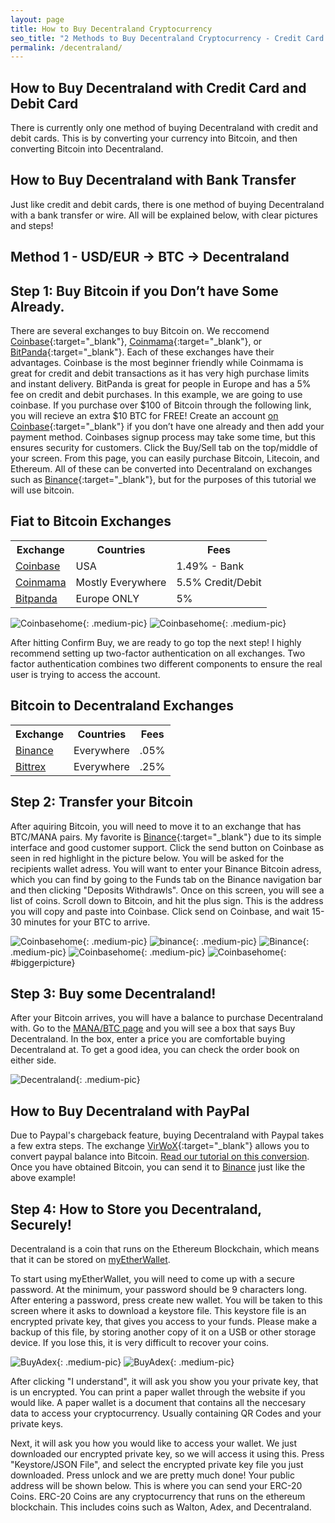 ```yaml
---
layout: page
title: How to Buy Decentraland Cryptocurrency
seo_title: "2 Methods to Buy Decentraland Cryptocurrency - Credit Card and Bank"
permalink: /decentraland/
---
```



## How to Buy Decentraland with Credit Card and Debit Card

There is currently only one method of buying Decentraland with credit and debit cards. This is by converting your currency into Bitcoin, and then converting Bitcoin into Decentraland. 

## How to Buy Decentraland with Bank Transfer

Just like credit and debit cards, there is one method of buying Decentraland with a bank transfer or wire. All will be explained below, with clear pictures and steps!

## Method 1 - USD/EUR -> BTC -> Decentraland


## Step 1: Buy Bitcoin if you Don’t have Some Already.

There are several exchanges to buy Bitcoin on. We reccomend [Coinbase](https://www.coinbase.com/join/53bc38a3b11f6623df000004){:target="_blank"}, [Coinmama](https://www.coinmama.com/?ref=buyaltcoinsworldwideio){:target="_blank"}, or [BitPanda](https://www.bitpanda.com/?ref=7989064235904733469){:target="_blank"}. Each of these exchanges have their advantages. Coinbase is the most beginner friendly while Coinmama is great for credit and debit transactions as it has very high purchase limits and instant delivery. BitPanda is great for people in Europe and has a 5% fee on credit and debit purchases. In this example, we are going to use coinbase. If you purchase over $100 of Bitcoin through the following link, you will recieve an extra $10 BTC for FREE! Create an account [on Coinbase](https://www.coinbase.com/join/53bc38a3b11f6623df000004){:target="_blank"} if you don’t have one already and then add your payment method. Coinbases signup process may take some time, but this ensures security for customers. Click the Buy/Sell tab on the top/middle of your screen. From this page, you can easily purchase Bitcoin, Litecoin, and Ethereum. All of these can be converted into Decentraland on exchanges such as [Binance](https://www.binance.com/?ref=18991911){:target="_blank"}, but for the purposes of this tutorial we will use bitcoin. 


## Fiat to Bitcoin Exchanges 
<table class="basic-table" align="center">
 <tr>
  <th>Exchange</th>
  <th>Countries</th>
  <th>Fees</th>
 </tr>

 <tr>
  <td><a href="https://www.coinbase.com/join/53bc38a3b11f6623df000004"> Coinbase</a></td>
  <td>USA</td>
  <td>1.49% - Bank </td>
 </tr>

 <tr>
  <td><a href="https://www.coinmama.com/?ref=buyaltcoinsworldwideio">Coinmama</a></td>
  <td>Mostly Everywhere</td>
  <td>5.5% Credit/Debit</td>
 </tr>
 <tr>
  <td><a href="https://www.bitpanda.com/?ref=7989064235904733469">Bitpanda</a></td>
  <td>Europe ONLY</td>
  <td>5%</td>
 </tr>
 
</table>

![Coinbasehome](/img/Coinbase3.png){: .medium-pic}
![Coinbasehome](/img/Coinbase2.png){: .medium-pic}


After hitting Confirm Buy, we are ready to go top the next step! I highly recommend setting up two-factor authentication on all exchanges. Two factor authentication combines two different components to ensure the real user is trying to access the account. 

## Bitcoin to Decentraland Exchanges 
<table class="basic-table" align="center">
 <tr>
  <th>Exchange</th>
  <th>Countries</th>
  <th>Fees</th>
 </tr>

 <tr>
  <td><a href="https://www.binance.com/?ref=18991911"> Binance</a></td>
  <td>Everywhere</td>
  <td>.05% </td>
 </tr>

 <tr>
  <td><a href="https://bittrex.com/">Bittrex</a></td>
  <td>Everywhere</td>
  <td>.25%</td>
 </tr>
 
</table>

## Step 2: Transfer your Bitcoin

After aquiring Bitcoin, you will need to move it to an exchange that has BTC/MANA pairs. My favorite is [Binance](https://www.binance.com/?ref=18991911){:target="_blank"} due to its simple interface and good customer support. Click the send button on Coinbase as seen in red highlight in the picture below. You will be asked for the recipients wallet adress. You will want to enter your Binance Bitcoin adress, which you can find by going to the Funds tab on the Binance navigation bar and then clicking "Deposits Withdrawls". Once on this screen, you will see a list of coins. Scroll down to Bitcoin, and hit the plus sign. This is the address you will copy and paste into Coinbase. Click send on Coinbase, and wait 15-30 minutes for your BTC to arrive. 

![Coinbasehome](/img/Send1.png){: .medium-pic}
![binance](/img/binancedeposit.png){: .medium-pic}
![Binance](/img/binancedeposit2.png){: .medium-pic}
![Coinbasehome](/img/Send2.png){: .medium-pic} 
![Coinbasehome](/img/Send3.png){: #biggerpicture}


## Step 3: Buy some Decentraland!

After your Bitcoin arrives, you will have a balance to purchase Decentraland with. Go to the [MANA/BTC page](https://www.binance.com/trade.html?symbol=MANA_BTC) and you will see a box that says Buy Decentraland. In the box, enter a price you are comfortable buying Decentraland at. To get a good idea, you can check the order book on either side.

![Decentraland](/img/buymana.png){: .medium-pic}

## How to Buy Decentraland with PayPal

Due to Paypal's chargeback feature, buying Decentraland with Paypal takes a few extra steps. The exchange [VirWoX](https://www.virwox.com?r=22aa25){:target="_blank"} allows you to convert paypal balance into Bitcoin. [Read our tutorial on this conversion](/buy-bitcoin/paypal/). Once you have obtained Bitcoin, you can send it to [Binance](https://www.binance.com/?ref=18991911) just like the above example!


## Step 4: How to Store you Decentraland, Securely!

Decentraland is a coin that runs on the Ethereum Blockchain, which means that it can be stored on [myEtherWallet](https://www.myetherwallet.com/). 

To start using myEtherWallet, you will need to come up with a secure password. At the minimum, your password should be 9 characters long. After entering a password, press create new wallet. You will be taken to this screen where it asks to download a keystore file.
This keystore file is an encrypted private key, that gives you access to your funds. Please make a backup of this file, by storing another copy of it on a USB or other storage device. If you lose this, it is very difficult to recover your coins. 

![BuyAdex](/img/ethpass.png){: .medium-pic}
![BuyAdex](/img/keystore.png){: .medium-pic}

After clicking "I understand", it will ask you show you your private key, that is un encrypted. You can print a paper wallet through the website if you would like. A paper wallet is a document that contains all the neccesary data to access your cryptocurrency. Usually containing QR Codes and your private keys.


Next, it will ask you how you would like to access your wallet. We just downloaded our encrypted private key, so we will access it using this. Press "Keystore/JSON File", and select the encrypted private key file you just downloaded. Press unlock and we are pretty much done! Your public address will be shown below. This is where you can send your ERC-20 Coins. ERC-20 Coins are any cryptocurrency that runs on the ethereum blockchain. This includes coins such as Walton, Adex, and Decentraland. 


